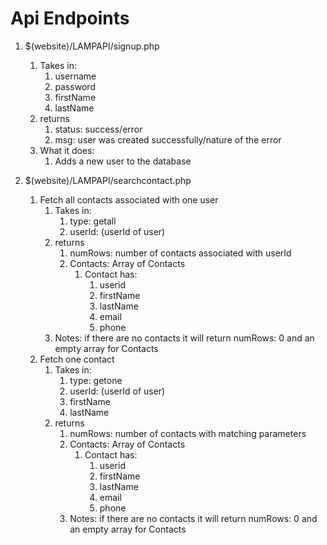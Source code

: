 # Api Endpoints
1. $(website)/LAMPAPI/signup.php
    1. Takes in:
        1. username
        2. password
        3. firstName
        4. lastName
    2. returns
        1. status: success/error
        2. msg: user was created successfully/nature of the error
    3. What it does: 
        1. Adds a new user to the database

2. $(website)/LAMPAPI/searchcontact.php
    1. Fetch all contacts associated with one user
        1. Takes in:
            1. type: getall
            2. userId: (userId of user)
        2. returns
            1. numRows: number of contacts associated with userId
            2. Contacts: Array of Contacts
                1. Contact has:
                    1. userid
                    2. firstName
                    3. lastName
                    4. email
                    5. phone
        3. Notes: if there are no contacts it will return numRows: 0 and an empty array for Contacts
    2. Fetch one contact
        1. Takes in:
            1. type: getone
            2. userId: (userId of user)
            3. firstName
            4. lastName
        2. returns
            1. numRows: number of contacts with matching parameters
            2. Contacts: Array of Contacts
                1. Contact has:
                    1. userid
                    2. firstName
                    3. lastName
                    4. email
                    5. phone   
            3. Notes: if there are no contacts it will return numRows: 0 and an empty array for Contacts
        